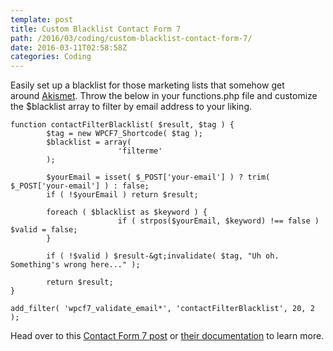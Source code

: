 ```yaml
---
template: post
title: Custom Blacklist Contact Form 7
path: /2016/03/coding/custom-blacklist-contact-form-7/
date: 2016-03-11T02:58:58Z
categories: Coding
---
```

Easily set up a blacklist for those marketing lists that somehow get around [Akismet](https://akismet.com/). Throw the below in your functions.php file and customize the $blacklist array to filter by email address to your liking.

```
function contactFilterBlacklist( $result, $tag ) {
        $tag = new WPCF7_Shortcode( $tag );
        $blacklist = array(
                        'filterme'
        );

        $yourEmail = isset( $_POST['your-email'] ) ? trim( $_POST['your-email'] ) : false;
        if ( !$yourEmail ) return $result;

        foreach ( $blacklist as $keyword ) {
                        if ( strpos($yourEmail, $keyword) !== false ) $valid = false;
        }

        if ( !$valid ) $result-&gt;invalidate( $tag, "Uh oh. Something's wrong here..." );

        return $result;
}

add_filter( 'wpcf7_validate_email*', 'contactFilterBlacklist', 20, 2 );
```

Head over to this [Contact Form 7 post](http://contactform7.com/2015/03/28/custom-validation/) or [their documentation](http://contactform7.com/docs/) to learn more.